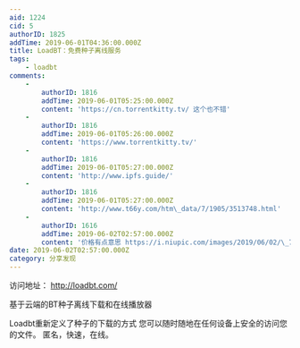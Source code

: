 ```yaml
---
aid: 1224
cid: 5
authorID: 1825
addTime: 2019-06-01T04:36:00.000Z
title: LoadBT：免费种子离线服务
tags:
    - loadbt
comments:
    -
        authorID: 1816
        addTime: 2019-06-01T05:25:00.000Z
        content: 'https://cn.torrentkitty.tv/ 这个也不错'
    -
        authorID: 1816
        addTime: 2019-06-01T05:26:00.000Z
        content: 'https://www.torrentkitty.tv/'
    -
        authorID: 1816
        addTime: 2019-06-01T05:27:00.000Z
        content: 'http://www.ipfs.guide/'
    -
        authorID: 1816
        addTime: 2019-06-01T05:27:00.000Z
        content: 'http://www.t66y.com/htm\_data/7/1905/3513748.html'
    -
        authorID: 1616
        addTime: 2019-06-02T02:57:00.000Z
        content: '价格有点意思 https://i.niupic.com/images/2019/06/02/\_70.jpg'
date: 2019-06-02T02:57:00.000Z
category: 分享发现
---
```


访问地址： http://loadbt.com/

基于云端的BT种子离线下载和在线播放器

Loadbt重新定义了种子的下载的方式 您可以随时随地在任何设备上安全的访问您的文件。 匿名，快速，在线。
